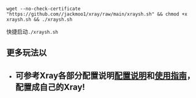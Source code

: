 

`wget --no-check-certificate "https://github.com//jackmoo1/xray/raw/main/xraysh.sh" && chmod +x xraysh.sh && ./xraysh.sh`

快捷启动`./xraysh.sh`



## 更多玩法以
-  ## 可参考Xray各部分配置说明[**配置说明**](https://xtls.github.io/config/)和[**使用指南**](https://xtls.github.io/document/)，配置成自己的Xray! ##







